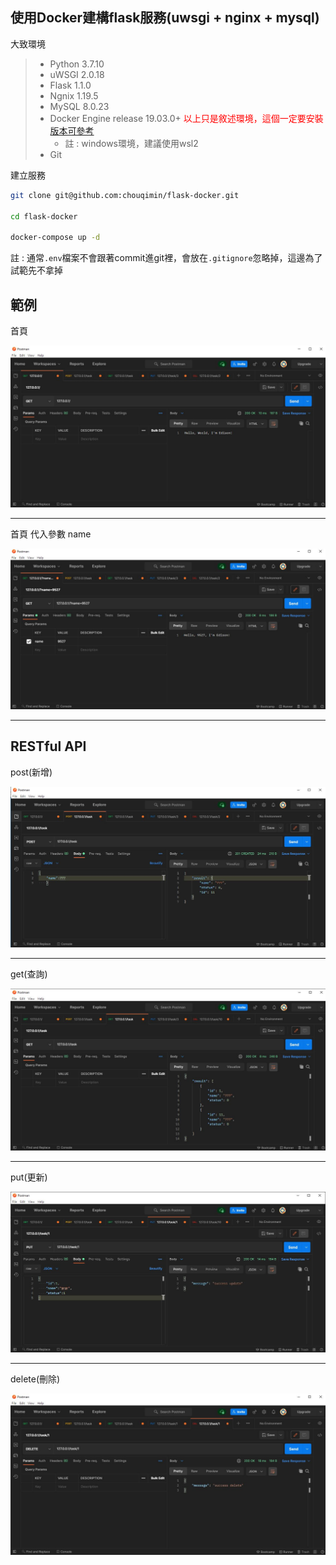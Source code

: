 ## 使用Docker建構flask服務(uwsgi + nginx + mysql)



大致環境

> * Python 3.7.10
> * uWSGI 2.0.18
> * Flask 1.1.0
> * Ngnix 1.19.5
> * MySQL 8.0.23
> * Docker Engine release 19.03.0+ <font color="red">以上只是敘述環境，這個一定要安裝</font> [版本可參考](https://docs.docker.com/compose/compose-file/)
>   * 註 : windows環境，建議使用wsl2
> * Git



建立服務

```sh
git clone git@github.com:chouqimin/flask-docker.git

cd flask-docker

docker-compose up -d
```

註 : 通常`.env`檔案不會跟著commit進git裡，會放在`.gitignore`忽略掉，這邊為了試範先不拿掉



## 範例

首頁

![首頁](https://raw.githubusercontent.com/chouqimin/flask-docker/main/sample_img/home.JPG)

---

首頁 代入參數 name

![首頁代參數name](https://raw.githubusercontent.com/chouqimin/flask-docker/main/sample_img/home_use_parameter.JPG)

---

## RESTful API

post(新增)

![post(新增)](https://raw.githubusercontent.com/chouqimin/flask-docker/main/sample_img/task_post_method.JPG)

---

get(查詢)

![get(查詢)](https://raw.githubusercontent.com/chouqimin/flask-docker/main/sample_img/task_get_method.JPG)

---

put(更新)

![put(更新)](https://raw.githubusercontent.com/chouqimin/flask-docker/main/sample_img/task_put_method.JPG)

---

delete(刪除)

![delete(刪除)](https://raw.githubusercontent.com/chouqimin/flask-docker/main/sample_img/task_delete_method.JPG)

